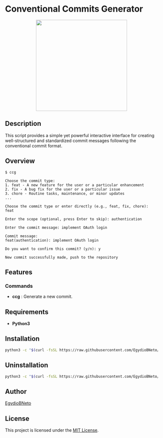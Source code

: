 # Conventional Commits Generator

<div align="center">
<img src="https://github.com/EgydioBNeto/conventional-commits-generator/assets/84047984/53f38934-16bb-40f6-aff7-a5800c4bd706" width="300px"/>
</div>

## Description

This script provides a simple yet powerful interactive interface for creating well-structured and standardized commit messages following the conventional commit format.

## Overview

```text
$ ccg

Choose the commit type:
1. feat - A new feature for the user or a particular enhancement
2. fix - A bug fix for the user or a particular issue
3. chore - Routine tasks, maintenance, or minor updates
...

Choose the commit type or enter directly (e.g., feat, fix, chore): feat

Enter the scope (optional, press Enter to skip): authentication

Enter the commit message: implement OAuth login

Commit message:
feat(authentication): implement OAuth login

Do you want to confirm this commit? (y/n): y

New commit successfully made, push to the repository
```

## Features

### Commands

- **ccg** : Generate a new commit.

## Requirements

- **Python3**

## Installation

```bash
python3 -c "$(curl -fsSL https://raw.githubusercontent.com/EgydioBNeto/conventional-commits-generator/main/install.py)"
```

## Uninstallation

```bash
python3 -c "$(curl -fsSL https://raw.githubusercontent.com/EgydioBNeto/conventional-commits-generator/main/uninstall.py)"
```

## Author

[EgydioBNeto](https://github.com/EgydioBNeto)

## License

This project is licensed under the [MIT License](https://github.com/EgydioBNeto/conventional-commits-generator/blob/main/LICENSE).
